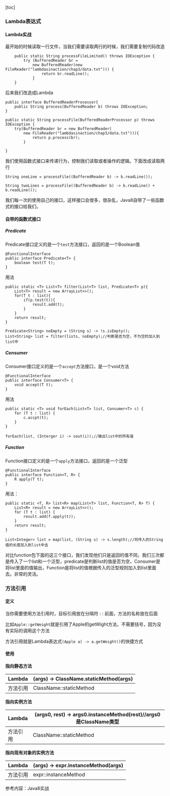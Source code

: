[toc]

### Lambda表达式

#### Lambda实战

最开始的时候读取一行文件，当我们需要读取两行的时候，我们需要复制代码改造

```
    public static String processFileLimited() throws IOException {
        try (BufferedReader br =
            new BufferedReader(new FileReader("lambdasinaction/chap3/data.txt"))) {
            	return br.readLine();
        	}
    }
```

后来我们改造成Lambda

```
public interface BufferedReaderProcessor{
	public String process(BufferedReader b) throws IOException;
}
	
public static String processFile(BufferedReaderProcessor p) throws IOException {
	try(BufferedReader br = new BufferedReader(
		new FileReader("lambdasinaction/chap3/data.txt"))){
			return p.process(br);
		}

}
```

我们使用函数式接口来传递行为，控制我们读取或者操作的逻辑。下面改成读取两行

```
String oneLine = processFile((BufferedReader b) -> b.readLine());

String twoLines = processFile((BufferedReader b) -> b.readLine() + b.readLine());
```

我们每一次的使用自己的接口，这样接口会很多，很杂乱，Java8自带了一些函数式的接口给我们。

#### 自带的函数式接口

##### Predicate

Predicate接口定义的是一个`test`方法接口，返回的是一个Boolean值

```
@FunctionalInterface
public interface Predicate<T> {
	boolean test(T t);
}
```

用法

```
public static <T> List<T> filter(List<T> list, Predicate<T> p){
    List<T> result = new ArrayList<>();
    for(T t : list){
        if(p.test(t)){
            result.add(t);
        }
    }
    return result;
}

Predicate<String> noEmpty = (String s) -> !s.isEmpty();
List<String> list = filter(lists, noEmpty);//判断是否为空，不为空的加入到list中
```

##### Consumer

Consumer接口定义的是一个`accept`方法接口，是一个void方法

```
@FunctionalInterface
public interface Consumer<T> {
	void accept(T t);
}
```

用法

```
public static <T> void forEach(List<T> list, Consumer<T> c) {
	for (T t : list) {
		c.accpt(t);
	}
}

forEach(list, (Interger i) -> sout(i));//输出list中的所有值
```



##### Function

Function接口定义的是一个`apply`方法接口，返回的是一个泛型

```
@FunctionalInterface
public interface Function<T, R> {
	R apply(T t);
}
```

用法：

```
public static <T, R> list<R> map(List<T> list, Function<T, R> f) {
	List<R> result = new ArrayList<>();
	for (T t : list) {
		result.add(f.apply(t));
	}
	return result;
} 

List<Integer> list = map(list, (String s) -> s.length);//将传入的String值的长度加入到list中去
```



对比function包下面的这三个接口，我们发现他们只是返回的值不同，我们三次都是传入了一个list和一个泛型，predicate是判断list的值是否为空，Consumer是将list里面的值输出，Function是将list的值根据传入的泛型规则加入到list里面去。非常的灵活。



### 方法引用

#### 定义

当你需要使用方法引用时，目标引用放在分隔符 : : 前面，方法的名称放在后面

比如``Apple::getWeight``就是引用了Apple的getWight方法，不需要括号，因为没有实际的调用这个方法

方法引用就是Lambda表达式`(Apple a) -> a.getWeight()`的快捷方式

#### 使用

**指向静态方法**

| Lambda   | (args) -> ClassName.staticMethod(args) |
| -------- | -------------------------------------- |
| 方法引用 | ClassName::staticMethod                |

**指向实例方法**

| Lambda   | (args0, rest) -> args0.instanceMethod(rest)//args0是ClassName类型 |
| -------- | ------------------------------------------------------------ |
| 方法引用 | ClassName::staticMethod                                      |

**指向现有对象的实例方法**

| Lambda   | (args) -> expr.instanceMethod(args) |
| -------- | ----------------------------------- |
| 方法引用 | expr::instanceMethod                |



参考内容：Java8实战
